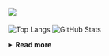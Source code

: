 ![](https://komarev.com/ghpvc/?username=chck&color=blueviolet)

<p align="left"> 
  <img alt="Top Langs" align="center" height="150" src="https://github-readme-stats-nine-umber-51.vercel.app/api/top-langs/?username=chck&layout=compact&count_private=true&show_icons=true&show_icons=true&theme=buefy" />
  <img alt="GitHub Stats" align="center" height="150" src="https://github-readme-stats-nine-umber-51.vercel.app/api?username=chck&count_private=true&show_icons=true&show_icons=true&theme=buefy" />
</p>

<details>
  <summary><b>Read more</b></summary>
  <br>

  <!--START_SECTION:waka-->
**🐱 My GitHub Data** 

> 📦 74.8 kB Used in GitHub's Storage 
 > 
> 🏆 789 Contributions in the Year 2023
 > 
> 💼 Opted to Hire
 > 
> 📜 134 Public Repositories 
 > 
> 🔑 19 Private Repositories 
 > 
**I'm a Night 🦉** 

```text
🌞 Morning                1299 commits        ████░░░░░░░░░░░░░░░░░░░░░   15.89 % 
🌆 Daytime                2101 commits        ██████░░░░░░░░░░░░░░░░░░░   25.70 % 
🌃 Evening                2247 commits        ███████░░░░░░░░░░░░░░░░░░   27.49 % 
🌙 Night                  2528 commits        ████████░░░░░░░░░░░░░░░░░   30.92 % 
```
📅 **I'm Most Productive on Monday** 

```text
Monday                   1802 commits        ██████░░░░░░░░░░░░░░░░░░░   22.04 % 
Tuesday                  1685 commits        █████░░░░░░░░░░░░░░░░░░░░   20.61 % 
Wednesday                1186 commits        ████░░░░░░░░░░░░░░░░░░░░░   14.51 % 
Thursday                 1488 commits        █████░░░░░░░░░░░░░░░░░░░░   18.20 % 
Friday                   820 commits         ███░░░░░░░░░░░░░░░░░░░░░░   10.03 % 
Saturday                 408 commits         █░░░░░░░░░░░░░░░░░░░░░░░░   04.99 % 
Sunday                   786 commits         ██░░░░░░░░░░░░░░░░░░░░░░░   09.61 % 
```


📊 **This Week I Spent My Time On** 

```text
💬 Programming Languages: 
Other                    35 hrs 21 mins      ███████████████████████░░   90.95 % 
Markdown                 2 hrs 48 mins       ██░░░░░░░░░░░░░░░░░░░░░░░   07.21 % 
TypeScript               16 mins             ░░░░░░░░░░░░░░░░░░░░░░░░░   00.70 % 
Rust                     12 mins             ░░░░░░░░░░░░░░░░░░░░░░░░░   00.55 % 
JSON                     7 mins              ░░░░░░░░░░░░░░░░░░░░░░░░░   00.33 % 

🔥 Editors: 
Chrome                   35 hrs 21 mins      ███████████████████████░░   90.95 % 
Obsidian                 2 hrs 48 mins       ██░░░░░░░░░░░░░░░░░░░░░░░   07.20 % 
WebStorm                 16 mins             ░░░░░░░░░░░░░░░░░░░░░░░░░   00.70 % 
Neovim                   13 mins             ░░░░░░░░░░░░░░░░░░░░░░░░░   00.60 % 
RustRover                11 mins             ░░░░░░░░░░░░░░░░░░░░░░░░░   00.50 % 
```

**I Mostly Code in Python** 

```text
Python                   41 repos            ████████░░░░░░░░░░░░░░░░░   32.80 % 
Jupyter Notebook         20 repos            ████░░░░░░░░░░░░░░░░░░░░░   16.00 % 
Rust                     7 repos             █░░░░░░░░░░░░░░░░░░░░░░░░   05.60 % 
Shell                    3 repos             █░░░░░░░░░░░░░░░░░░░░░░░░   02.40 % 
Astro                    1 repo              ░░░░░░░░░░░░░░░░░░░░░░░░░   00.80 % 
```



**Timeline**

![Lines of Code chart](https://raw.githubusercontent.com/chck/chck/main/assets/bar_graph.png)


 Last Updated on 2023-10-07 01:21 UTC
<!--END_SECTION:waka-->
</details>

